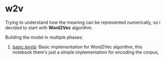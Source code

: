 # w2v

Trying to understand how the meaning can be represented numerically,
so i decided to start with **Word2Vec** algorithm.

Building the model in multiple phases:

1. [basic.ipynb]("./basic.ipynb"): Basic implementaiton for Word2Vec algorithm,
   this notebook there's just a simple implementation for encoding the corpus, 